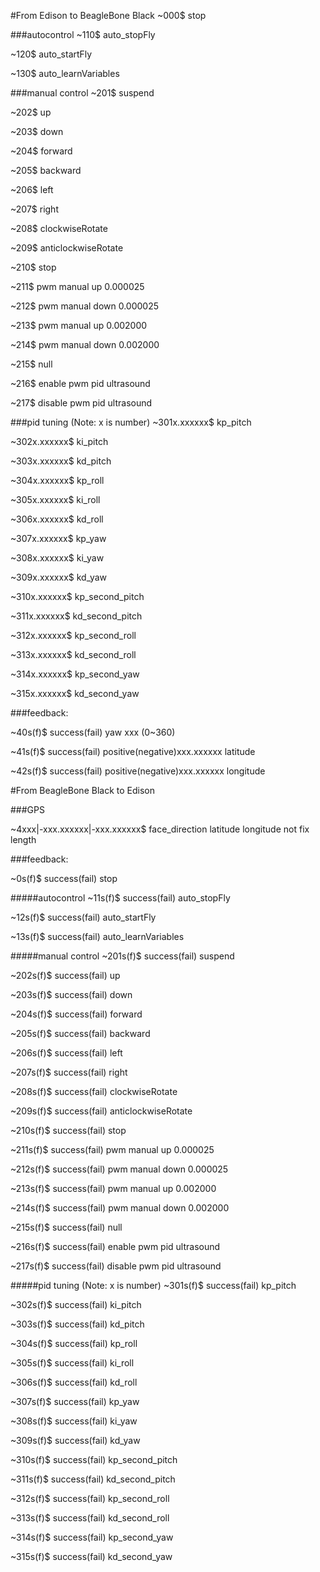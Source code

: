 #From Edison to BeagleBone Black
~000$ stop

###autocontrol
~110$ auto_stopFly

~120$ auto_startFly

~130$ auto_learnVariables

###manual control
~201$ suspend

~202$ up

~203$ down

~204$ forward

~205$ backward

~206$ left

~207$ right

~208$ clockwiseRotate

~209$ anticlockwiseRotate

~210$ stop

~211$ pwm manual up 0.000025

~212$ pwm manual down 0.000025

~213$ pwm manual up 0.002000

~214$ pwm manual down 0.002000

~215$ null

~216$ enable pwm pid ultrasound

~217$ disable pwm pid ultrasound

###pid tuning (Note: x is number)
~301x.xxxxxx$ kp_pitch

~302x.xxxxxx$ ki_pitch

~303x.xxxxxx$ kd_pitch

~304x.xxxxxx$ kp_roll

~305x.xxxxxx$ ki_roll

~306x.xxxxxx$ kd_roll

~307x.xxxxxx$ kp_yaw

~308x.xxxxxx$ ki_yaw

~309x.xxxxxx$ kd_yaw

~310x.xxxxxx$ kp_second_pitch

~311x.xxxxxx$ kd_second_pitch

~312x.xxxxxx$ kp_second_roll

~313x.xxxxxx$ kd_second_roll

~314x.xxxxxx$ kp_second_yaw

~315x.xxxxxx$ kd_second_yaw

###feedback:

~40s(f)$ success(fail) yaw xxx (0~360)

~41s(f)$ success(fail) positive(negative)xxx.xxxxxx latitude

~42s(f)$ success(fail) positive(negative)xxx.xxxxxx longitude


#From BeagleBone Black to Edison

###GPS

~4xxx|-xxx.xxxxxx|-xxx.xxxxxx$ face_direction latitude longitude not fix length

<!--~40xxx$ yaw xxx (0~360)-->

<!--~41p(n)xxx.xxxxxx$ positive(negative)xxx.xxxxxx latitude-->

<!--~42p(n)xxx.xxxxxx$ positive(negative)xxx.xxxxxx longitude-->

###feedback:

~0s(f)$ success(fail) stop

#####autocontrol
~11s(f)$ success(fail) auto_stopFly

~12s(f)$ success(fail) auto_startFly

~13s(f)$ success(fail) auto_learnVariables

#####manual control
~201s(f)$ success(fail) suspend

~202s(f)$ success(fail) up

~203s(f)$ success(fail) down

~204s(f)$ success(fail) forward

~205s(f)$ success(fail) backward

~206s(f)$ success(fail) left

~207s(f)$ success(fail) right

~208s(f)$ success(fail) clockwiseRotate

~209s(f)$ success(fail) anticlockwiseRotate

~210s(f)$ success(fail) stop

~211s(f)$ success(fail) pwm manual up 0.000025

~212s(f)$ success(fail) pwm manual down 0.000025

~213s(f)$ success(fail) pwm manual up 0.002000

~214s(f)$ success(fail) pwm manual down 0.002000

~215s(f)$ success(fail) null

~216s(f)$ success(fail) enable pwm pid ultrasound

~217s(f)$ success(fail) disable pwm pid ultrasound

#####pid tuning (Note: x is number)
~301s(f)$ success(fail) kp_pitch

~302s(f)$ success(fail) ki_pitch

~303s(f)$ success(fail) kd_pitch

~304s(f)$ success(fail) kp_roll

~305s(f)$ success(fail) ki_roll

~306s(f)$ success(fail) kd_roll

~307s(f)$ success(fail) kp_yaw

~308s(f)$ success(fail) ki_yaw

~309s(f)$ success(fail) kd_yaw

~310s(f)$ success(fail) kp_second_pitch

~311s(f)$ success(fail) kd_second_pitch

~312s(f)$ success(fail) kp_second_roll

~313s(f)$ success(fail) kd_second_roll

~314s(f)$ success(fail) kp_second_yaw

~315s(f)$ success(fail) kd_second_yaw
